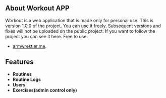 
## About Workout APP

Workout is a web application that is made only for personal use. This is version 1.0.0 of the project. You can use it freely. 
Subsequent versions and fixes will not be uploaded on the public project. If you want to follow the project you can see it here. Free to use:

- [armwrestler.me](https://armwrestler.me/).

## Features

- **Routines**
- **Routine Logs**
- **Users**
- **Exercises(admin control only)**

